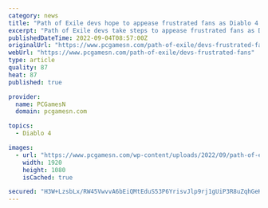 ```yaml
---
category: news
title: "Path of Exile devs hope to appease frustrated fans as Diablo 4 looms"
excerpt: "Path of Exile devs take steps to appease frustrated fans as Diablo 4 approaches after several recent updates to the fantasy ARPG game leave the community upset ..."
publishedDateTime: 2022-09-04T08:57:00Z
originalUrl: "https://www.pcgamesn.com/path-of-exile/devs-frustrated-fans"
webUrl: "https://www.pcgamesn.com/path-of-exile/devs-frustrated-fans"
type: article
quality: 87
heat: 87
published: true

provider:
  name: PCGamesN
  domain: pcgamesn.com

topics:
  - Diablo 4

images:
  - url: "https://www.pcgamesn.com/wp-content/uploads/2022/09/path-of-exile-devs-community-lake-of-kalandra-diablo-4.jpg"
    width: 1920
    height: 1080
    isCached: true

secured: "H3W+LzsbLx/RW45VwvvA6bEiQMtEduS53P6YrisvJlp9rj1gUiP3R8uZqhGeKX2qc1DS1HRgm+EgZKifyvuXj5ssjzA6eavtfmbnh42RFvPIxetzvgHAs7UTnnD9vXlHOj8tOz9HJWq8JA1pS6v4BOXFqX4FyeHdqOK8Z/TmTMHN342s4JuhPMk/Oz246O9+bfgH+lZmuZogen/Bx+2fC1MF6pJ00rGbyluk4FUTdClWzPB5OJS/ZFO9Ur42bEiRR3273gH15zKBnQI07I0iM9LmP5Nj2zTeg8DYTgmBvttOFPCGBSN2eEvNCpUZdoT6SD88NGN+gcJmvBxUjjhrskAxVK8r0MwU31EbWv5WRoM=;9d9JsZ9t6TEnuvOnUPoJUA=="
---
```


